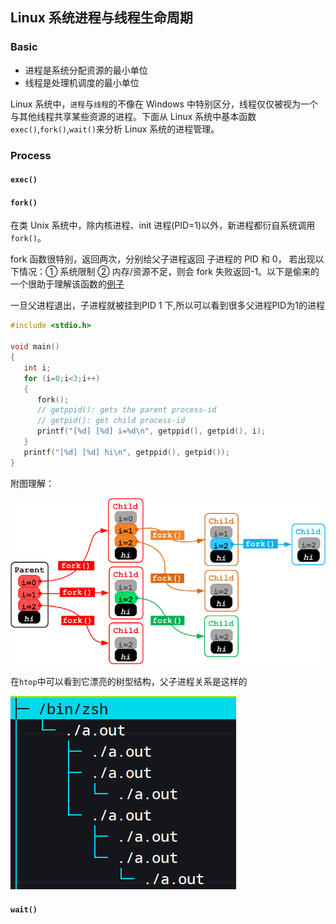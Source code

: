 ## Linux 系统进程与线程生命周期

### Basic

- 进程是系统分配资源的最小单位
- 线程是处理机调度的最小单位

Linux 系统中，`进程`与`线程`的不像在 Windows 中特别区分，线程仅仅被视为一个与其他线程共享某些资源的进程。下面从 Linux 系统中基本函数 `exec()`,`fork()`,`wait()`来分析 Linux 系统的进程管理。

### Process

#### `exec()`

#### `fork()`

在类 Unix 系统中，除内核进程、init 进程(PID=1)以外，新进程都衍自系统调用`fork()`。

fork 函数很特别，返回两次，分别给父子进程返回 子进程的 PID 和 0， 若出现以下情况：① 系统限制 ② 内存/资源不足，则会 fork 失败返回-1。以下是偷来的一个很助于理解该函数的[例子](https://stackoverflow.com/questions/26793402/visually-what-happens-to-fork-in-a-for-loop)

一旦父进程退出，子进程就被挂到PID 1 下,所以可以看到很多父进程PID为1的进程
```C
#include <stdio.h>

void main()
{
   int i;
   for (i=0;i<3;i++)
   {
      fork();
      // getppid(): gets the parent process-id
      // getpid(): get child process-id
      printf("[%d] [%d] i=%d\n", getppid(), getpid(), i);
   }
   printf("[%d] [%d] hi\n", getppid(), getpid());
}
```

附图理解：

![](imgs/fork.png)

在`htop`中可以看到它漂亮的树型结构，父子进程关系是这样的

![](imgs/tree.png)



#### `wait()`
